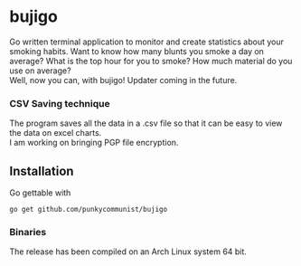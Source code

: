 # bujigo
Go written terminal application to monitor and create statistics about your smoking habits.
Want to know how many blunts you smoke a day on average? What is the top hour for you to smoke? How much material do you use on average?  
Well, now you can, with bujigo!
Updater coming in the future.

### CSV Saving technique
The program saves all the data in a .csv file so that it can be easy to view the data on excel charts.  
I am working on bringing PGP file encryption.

## Installation
Go gettable with 
```
go get github.com/punkycommunist/bujigo
```
### Binaries
The release has been compiled on an Arch Linux system 64 bit.
